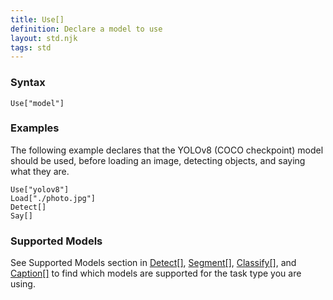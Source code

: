 ```yaml
---
title: Use[]
definition: Declare a model to use
layout: std.njk
tags: std
---
```


### Syntax

```
Use["model"]
```

### Examples

The following example declares that the YOLOv8 (COCO checkpoint) model should be used, before loading an image, detecting objects, and saying what they are.

```
Use["yolov8"]
Load["./photo.jpg"]
Detect[]
Say[]
```

### Supported Models

See Supported Models section in <a href="/docs/detect">Detect[]</a>, <a href="/docs/segment">Segment[]</a>, <a href="/docs/classify">Classify[]</a>, and <a href="/docs/caption">Caption[]</a> to find which models are supported for the task type you are using.